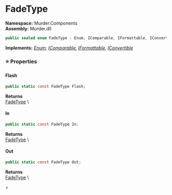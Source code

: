 # FadeType

**Namespace:** Murder.Components \
**Assembly:** Murder.dll

```csharp
public sealed enum FadeType : Enum, IComparable, IFormattable, IConvertible
```

**Implements:** _[Enum](https://learn.microsoft.com/en-us/dotnet/api/System.Enum?view=net-7.0), [IComparable](https://learn.microsoft.com/en-us/dotnet/api/System.IComparable?view=net-7.0), [IFormattable](https://learn.microsoft.com/en-us/dotnet/api/System.IFormattable?view=net-7.0), [IConvertible](https://learn.microsoft.com/en-us/dotnet/api/System.IConvertible?view=net-7.0)_

### ⭐ Properties
#### Flash
```csharp
public static const FadeType Flash;
```

**Returns** \
[FadeType](../../Murder/Components/FadeType.html) \
#### In
```csharp
public static const FadeType In;
```

**Returns** \
[FadeType](../../Murder/Components/FadeType.html) \
#### Out
```csharp
public static const FadeType Out;
```

**Returns** \
[FadeType](../../Murder/Components/FadeType.html) \


⚡